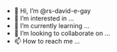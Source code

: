 - 👋 Hi, I’m @rs-david-e-gay
- 👀 I’m interested in ...
- 🌱 I’m currently learning ...
- 💞️ I’m looking to collaborate on ...
- 📫 How to reach me ...

<!---
rs-david-e-gay/rs-david-e-gay is a ✨ special ✨ repository because its `README.md` (this file) appears on your GitHub profile.
You can click the Preview link to take a look at your changes.
--->

